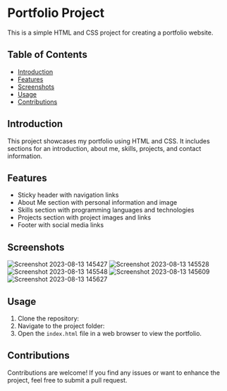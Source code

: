 # Portfolio Project

This is a simple HTML and CSS project for creating a portfolio website.

## Table of Contents

- [Introduction](#introduction)
- [Features](#features)
- [Screenshots](#screenshots)
- [Usage](#usage)
- [Contributions](#contributions)

## Introduction

This project showcases my portfolio using HTML and CSS. It includes sections for an introduction, about me, skills, projects, and contact information.

## Features

- Sticky header with navigation links
- About Me section with personal information and image
- Skills section with programming languages and technologies
- Projects section with project images and links
- Footer with social media links

## Screenshots

![Screenshot 2023-08-13 145427](https://github.com/HasanElfalt/Portfolio/assets/35868106/911cbc68-78a6-466d-b9d2-6ac541ae0651)
![Screenshot 2023-08-13 145528](https://github.com/HasanElfalt/Portfolio/assets/35868106/c34991b6-0c19-420d-95ed-fa679378e4b3)
![Screenshot 2023-08-13 145548](https://github.com/HasanElfalt/Portfolio/assets/35868106/41fceea2-1342-41d3-bc05-b66e4a274a1e)
![Screenshot 2023-08-13 145609](https://github.com/HasanElfalt/Portfolio/assets/35868106/89976564-44ab-433c-b18a-28b2e32e8374)
![Screenshot 2023-08-13 145627](https://github.com/HasanElfalt/Portfolio/assets/35868106/ef4d6ca3-9722-4d20-b63c-8eab511ac997)


## Usage

1. Clone the repository:
2. Navigate to the project folder:
3. Open the `index.html` file in a web browser to view the portfolio.

## Contributions

Contributions are welcome! If you find any issues or want to enhance the project, feel free to submit a pull request.
